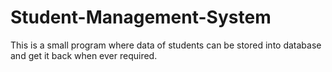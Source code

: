 # Student-Management-System
This is a small program where data of students can be stored into database and get it back when ever required.
